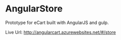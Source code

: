 # AngularStore
Prototype for eCart built with AngularJS and gulp.

 Live Url: 
 http://angularcart.azurewebsites.net/#/store
